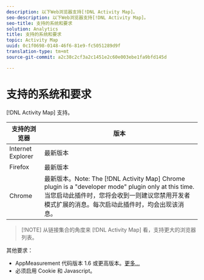 ```yaml
---
description: 以下Web浏览器支持[!DNL Activity Map]。
seo-description: 以下Web浏览器支持[!DNL Activity Map]。
seo-title: 支持的系统和要求
solution: Analytics
title: 支持的系统和要求
topic: Activity Map
uuid: 0c1f0698-0148-46f6-81e9-fc5051289d9f
translation-type: tm+mt
source-git-commit: a2c38c2cf3a2c1451e2c60e003ebe1fa9bfd145d

---
```



# 支持的系统和要求

[!DNL Activity Map] 支持。

| 支持的浏览器 | 版本 |
|--- |--- |
| Internet Explorer | 最新版本 |
| Firefox | 最新版本 |
| Chrome | 最新版本。Note:  The [!DNL Activity Map] Chrome plugin is a "developer mode" plugin only at this time. 当您启动此插件时，您将会收到一则建议您禁用开发者模式扩展的消息。每次启动此插件时，均会出现该消息。 |

> [!NOTE] 从链接集合的角度来 [!DNL Activity Map] 看，支持更大的浏览器列表。

其他要求：

* AppMeasurement 代码版本 1.6 或更高版本。[更多...](/help/analyze/activity-map/activitymap-getting-started/activitymap-getting-started-admins/activitymap-enable.md)
* 必须启用 Cookie 和 Javascript。

